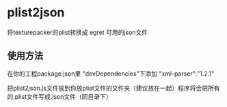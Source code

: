 # plist2json
将texturepacker的plist转换成 egret 可用的json文件

## 使用方法
在你的工程package.json里 "devDependencies"下添加 "xml-parser":"1.2.1"

把plist2json.js文件放到你放plist文件的文件夹（建议放在一起）程序将会把所有的.plist文件写成.json文件（同目录下）
